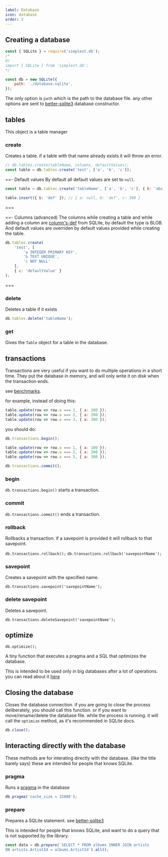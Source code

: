 ```yaml
---
label: Database
icon: database
order: 3
---
```


## Creating a database

```js
const { SQLite } = require('simplest.db');
/*
Or
import { SQLite } from 'simplest.db';
*/

const db = new SQLite({
	path: './database.sqlite',
});
```
The only option is `path` which is the path to the database file. any other options are sent to [better-sqlite3](https://github.com/JoshuaWise/better-sqlite3/blob/master/docs/api.md#new-databasepath-options) database constructor.

## tables

This object is a table manager

### create

Creates a table. if a table with that name already exists it will throw an error.

```js
// db.tables.create(tableName, columns, defaultValues);
const table = db.tables.create('test', ['a', 'b', 'c']);
```

==- Default values
By default all default values are set to `null`.

```js
const table = db.tables.create('tableName', ['a', 'b', 'c'], { b: 'abc', c: 300 });

table.insert({ b: 'def' }); // { a: null, b: 'def', c: 300 }
```
===

==- Columns (advanced)
The columns while creating a table and while adding a column are [column's-def](https://www.sqlite.org/syntax/column-def.html) from SQLite, by default the type is BLOB. And default values are overriden by default values provided while creating the table.

```js
db.tables.create(
	'test', [
		'a INTEGER PRIMARY KEY',
		'b TEXT UNIQUE',
		'c NOT NULL'
	],
	{ c: 'defaultValue' }
);
```
===

### delete

Deletes a table if it exists
```js
db.tables.delete('tableName');
```

### get

Gives the `Table` object for a table in the database.

## transactions

Transactions are very useful if you want to do multiple operations in a short time.
They put the database in memory, and will only write it on disk when the transaction ends.

see [benchmarks](../benchmarks.md/#sqlite-database).

for example, instead of doing this:
```js
table.update(row => row.a === 1, { a: 100 });
table.update(row => row.a === 2, { a: 200 });
table.update(row => row.a === 3, { a: 300 });
```

you should do:

```js
db.transactions.begin();

table.update(row => row.a === 1, { a: 100 });
table.update(row => row.a === 2, { a: 200 });
table.update(row => row.a === 3, { a: 300 });

db.transactions.commit();
```

### begin

`db.transactions.begin()` starts a transaction.

### commit

`db.transactions.commit()` ends a transaction.

### rollback

Rollbacks a transaction. if a savepoint is provided it will rollback to that savepoint.

`db.transactions.rollback();`
`db.transactions.rollback('savepointName');`

### savepoint

Creates a savepoint with the specified name.

`db.transactions.savepoint('savepointName');`

### delete savepoint

Deletes a savepoint.

`db.transactions.deleteSavepoint('savepointName');`

## optimize

`db.optimize();`

A tiny function that executes a pragma and a SQL that optimizes the database.

This is intended to be used only in big databases after a lot of operations. you can read about it [here](https://www.sqlite.org/lang_vacuum.html)

## Closing the database

Closes the database connection. if you are going to close the process deliberately, you should call this function.
or if you want to move/rename/delete the database file. while the process is running.
it will call the `optimize` method, as it's recommended in SQLite docs.

```js
db.close();
```

## Interacting directly with the database

These methods are for interating directly with the database. (like the title barely says) these are intended for people that knows SQLite.

### pragma

Runs a [pragma](https://www.sqlite.org/pragma.html) in the database

```js
db.pragma('cache_size = 32000');
```

### prepare

Prepares a SQLite statement. see [better-sqlite3](https://github.com/JoshuaWise/better-sqlite3/blob/master/docs/api.md#preparestring---statement)

This is intended for people that knows SQLite, and want to do a query that is not supported by the library.

```js
const data = db.prepare(`SELECT * FROM albums INNER JOIN artists
ON artists.ArtistId = albums.ArtistId`).all();
```